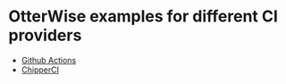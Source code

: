 # OtterWise examples for different CI providers

- [Github Actions](https://github.com/getOtterWise/ci-workflow-examples/blob/main/github-actions.yml)
- [ChipperCI](https://github.com/getOtterWise/ci-workflow-examples/blob/main/chipperci.yml)
